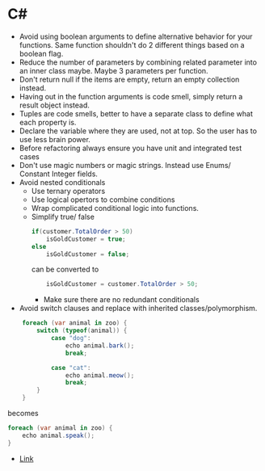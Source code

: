 # C#
- Avoid using boolean arguments to define alternative behavior for your functions. Same function shouldn't do 2 different things based on a boolean flag.
- Reduce the number of parameters by combining related parameter into an inner class maybe. Maybe 3 parameters per function.
- Don't return null if the items are empty, return an empty collection instead.
- Having out in the function arguments is code smell, simply return a result object instead.
- Tuples are code smells, better to have a separate class to define what each property is.
- Declare the variable where they are used, not at top. So the user has to use less brain power.
- Before refactoring always ensure you have unit and integrated test cases
- Don't use magic numbers or magic strings. Instead use Enums/ Constant Integer fields.
- Avoid nested conditionals
  - Use ternary operators
  - Use logical opertors to combine conditions
  - Wrap complicated conditional logic into functions.
  - Simplify true/ false
    ```c#
    if(customer.TotalOrder > 50)
        isGoldCustomer = true;
    else
        isGoldCustomer = false;
    ```
    can be converted to 
    ```c#
        isGoldCustomer = customer.TotalOrder > 50;
    ```
    - Make sure there are no redundant conditionals
- Avoid switch clauses and replace with inherited classes/polymorphism.
```c#
    foreach (var animal in zoo) {
        switch (typeof(animal)) {
            case "dog":
                echo animal.bark();
                break;

            case "cat":
                echo animal.meow();
                break;
        }
    }
```
becomes

```c#
foreach (var animal in zoo) {
    echo animal.speak();
}
```
- [Link](https://stackoverflow.com/questions/126409/ways-to-eliminate-switch-in-code#:~:text=23%20Answers&text=Switch%2Dstatements%20are%20not%20an,of%20using%20a%20switch%20statement.&text=See%20the%20Switch%20Statements%20Smell,are%20scattered%20throughout%20a%20program.)